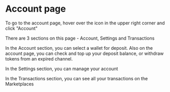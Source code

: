 # Account page

To go to the account page, hover over the icon in the upper right corner and click "Account"

<ImageViewer src="/assets/images/products/AIMarketplace/Marketplace/AccountPageRedirect.webp" alt="Account page button"/>

There are 3 sections on this page - Account, Settings and Transactions

In the Account section, you can select a wallet for deposit. Also on the account page, you can check and top up your deposit balance, or withdraw tokens from an expired channel.

<ImageViewer src="/assets/images/products/AIMarketplace/Marketplace/DepositSelectMetamsk.webp" alt="Account Section"/>

In the Settings section, you can manage your account

<ImageViewer src="/assets/images/products/AIMarketplace/Marketplace/AccountPageSettings.webp" alt="Settings Section"/>

In the Transactions section, you can see all your transactions on the Marketplaces

<ImageViewer src="/assets/images/products/AIMarketplace/Marketplace/AccountPageTransactions.webp" alt="Transactions Section"/>
